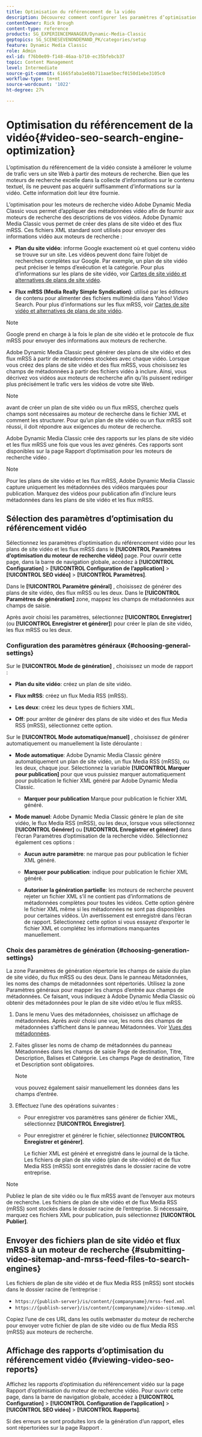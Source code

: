 ```yaml
---
title: Optimisation du référencement de la vidéo
description: Découvrez comment configurer les paramètres d’optimisation du référencement des vidéos dans Adobe Dynamic Media Classic.
contentOwner: Rick Brough
content-type: reference
products: SG_EXPERIENCEMANAGER/Dynamic-Media-Classic
geptopics: SG_SCENESEVENONDEMAND_PK/categories/setup
feature: Dynamic Media Classic
role: Admin
exl-id: f76b0e09-f148-46aa-b710-ec35bfebcb37
topic: Content Management
level: Intermediate
source-git-commit: 61665faba1e6bb711aae5becf0150d1ebe3105c0
workflow-type: tm+mt
source-wordcount: '1022'
ht-degree: 27%

---
```


# Optimisation du référencement de la vidéo{#video-seo-search-engine-optimization}

L’optimisation du référencement de la vidéo consiste à améliorer le volume de trafic vers un site Web à partir des moteurs de recherche. Bien que les moteurs de recherche excelle dans la collecte d’informations sur le contenu textuel, ils ne peuvent pas acquérir suffisamment d’informations sur la vidéo. Cette information doit leur être fournie.

L’optimisation pour les moteurs de recherche vidéo Adobe Dynamic Media Classic vous permet d’appliquer des métadonnées vidéo afin de fournir aux moteurs de recherche des descriptions de vos vidéos. Adobe Dynamic Media Classic vous permet de créer des plans de site vidéo et des flux mRSS. Ces fichiers XML standard sont utilisés pour envoyer des informations vidéo aux moteurs de recherche :

* **Plan du site vidéo**: informe Google exactement où et quel contenu vidéo se trouve sur un site. Les vidéos peuvent donc faire l’objet de recherches complètes sur Google. Par exemple, un plan de site vidéo peut préciser le temps d’exécution et la catégorie. Pour plus d’informations sur les plans de site vidéo, voir [Cartes de site vidéo et alternatives de plans de site vidéo](https://developers.google.com/search/docs/crawling-indexing/sitemaps/video-sitemaps?visit_id=637558394348624754-567115452&amp;rd=1).

* **Flux mRSS (Media Really Simple Syndication)**: utilisé par les éditeurs de contenu pour alimenter des fichiers multimédia dans Yahoo! Video Search. Pour plus d’informations sur les flux mRSS, voir [Cartes de site vidéo et alternatives de plans de site vidéo](https://developers.google.com/search/docs/crawling-indexing/sitemaps/video-sitemaps?visit_id=637558394348624754-567115452&amp;rd=1).

>[!NOTE]
>
>Google prend en charge à la fois le plan de site vidéo et le protocole de flux mRSS pour envoyer des informations aux moteurs de recherche.

Adobe Dynamic Media Classic peut générer des plans de site vidéo et des flux mRSS à partir de métadonnées stockées avec chaque vidéo. Lorsque vous créez des plans de site vidéo et des flux mRSS, vous choisissez les champs de métadonnées à partir des fichiers vidéo à inclure. Ainsi, vous décrivez vos vidéos aux moteurs de recherche afin qu’ils puissent rediriger plus précisément le trafic vers les vidéos de votre site Web.

>[!NOTE]
>
>avant de créer un plan de site vidéo ou un flux mRSS, cherchez quels champs sont nécessaires au moteur de recherche dans le fichier XML et comment les structurer. Pour qu’un plan de site vidéo ou un flux mRSS soit réussi, il doit répondre aux exigences du moteur de recherche.

Adobe Dynamic Media Classic crée des rapports sur les plans de site vidéo et les flux mRSS une fois que vous les avez générés. Ces rapports sont disponibles sur la page Rapport d’optimisation pour les moteurs de recherche vidéo .

>[!NOTE]
>
>Pour les plans de site vidéo et les flux mRSS, Adobe Dynamic Media Classic capture uniquement les métadonnées des vidéos marquées pour publication. Marquez des vidéos pour publication afin d’inclure leurs métadonnées dans les plans de site vidéo et les flux mRSS.

## Sélection des paramètres d’optimisation du référencement vidéo

Sélectionnez les paramètres d’optimisation du référencement vidéo pour les plans de site vidéo et les flux mRSS dans le **[!UICONTROL Paramètres d’optimisation du moteur de recherche vidéo]** page. Pour ouvrir cette page, dans la barre de navigation globale, accédez à **[!UICONTROL Configuration]** > **[!UICONTROL Configuration de l’application]** > **[!UICONTROL SEO vidéo]** > **[!UICONTROL Paramètres]**.

Dans le **[!UICONTROL Paramètre général]** , choisissez de générer des plans de site vidéo, des flux mRSS ou les deux. Dans le **[!UICONTROL Paramètres de génération]** zone, mappez les champs de métadonnées aux champs de saisie.

Après avoir choisi les paramètres, sélectionnez **[!UICONTROL Enregistrer]** (ou **[!UICONTROL Enregistrer et générer]**) pour créer le plan de site vidéo, les flux mRSS ou les deux.

### Configuration des paramètres généraux {#choosing-general-settings}

Sur le **[!UICONTROL Mode de génération]** , choisissez un mode de rapport :

* **Plan du site vidéo**: créez un plan de site vidéo.

* **Flux mRSS**: créez un flux Media RSS (mRSS).

* **Les deux**: créez les deux types de fichiers XML.

* **Off**: pour arrêter de générer des plans de site vidéo et des flux Media RSS (mRSS), sélectionnez cette option.

Sur le **[!UICONTROL Mode automatique/manuel]** , choisissez de générer automatiquement ou manuellement la liste déroulante :

* **Mode automatique**: Adobe Dynamic Media Classic génère automatiquement un plan de site vidéo, un flux Media RSS (mRSS), ou les deux, chaque jour. Sélectionnez la variable **[!UICONTROL Marquer pour publication]** pour que vous puissiez marquer automatiquement pour publication le fichier XML généré par Adobe Dynamic Media Classic.

   * **Marquer pour publication** Marque pour publication le fichier XML généré.

* **Mode manuel**: Adobe Dynamic Media Classic génère le plan de site vidéo, le flux Media RSS (mRSS), ou les deux, lorsque vous sélectionnez **[!UICONTROL Générer]** ou **[!UICONTROL Enregistrer et générer]** dans l’écran Paramètres d’optimisation de la recherche vidéo. Sélectionnez également ces options :

   * **Aucun autre paramètre**: ne marque pas pour publication le fichier XML généré.

   * **Marquer pour publication**: indique pour publication le fichier XML généré.

   * **Autoriser la génération partielle**: les moteurs de recherche peuvent rejeter un fichier XML s’il ne contient pas d’informations de métadonnées complètes pour toutes les vidéos. Cette option génère le fichier XML même si les métadonnées ne sont pas disponibles pour certaines vidéos. Un avertissement est enregistré dans l’écran de rapport. Sélectionnez cette option si vous essayez d’exporter le fichier XML et complétez les informations manquantes manuellement.

### Choix des paramètres de génération {#choosing-generation-settings}

La zone Paramètres de génération répertorie les champs de saisie du plan de site vidéo, du flux mRSS ou des deux. Dans le panneau Métadonnées, les noms des champs de métadonnées sont répertoriés. Utilisez la zone Paramètres généraux pour mapper les champs d’entrée aux champs de métadonnées. Ce faisant, vous indiquez à Adobe Dynamic Media Classic où obtenir des métadonnées pour le plan de site vidéo et/ou le flux mRSS.

1. Dans le menu Vues des métadonnées, choisissez un affichage de métadonnées. Après avoir choisi une vue, les noms des champs de métadonnées s’affichent dans le panneau Métadonnées.
Voir [Vues des métadonnées](application-setup.md#metadata_views).
1. Faites glisser les noms de champ de métadonnées du panneau Métadonnées dans les champs de saisie Page de destination, Titre, Description, Balises et Catégorie. Les champs Page de destination, Titre et Description sont obligatoires.

   >[!NOTE]
   >
   >vous pouvez également saisir manuellement les données dans les champs d’entrée.

1. Effectuez l’une des opérations suivantes :

   * Pour enregistrer vos paramètres sans générer de fichier XML, sélectionnez **[!UICONTROL Enregistrer]**.
   * Pour enregistrer et générer le fichier, sélectionnez **[!UICONTROL Enregistrer et générer]**.

     Le fichier XML est généré et enregistré dans le journal de la tâche. Les fichiers de plan de site vidéo (plan de site-vidéo) et de flux Media RSS (mRSS) sont enregistrés dans le dossier racine de votre entreprise.

>[!NOTE]
>
>Publiez le plan de site vidéo ou le flux mRSS avant de l’envoyer aux moteurs de recherche. Les fichiers de plan de site vidéo et de flux Media RSS (mRSS) sont stockés dans le dossier racine de l’entreprise. Si nécessaire, marquez ces fichiers XML pour publication, puis sélectionnez **[!UICONTROL Publier]**.

## Envoyer des fichiers plan de site vidéo et flux mRSS à un moteur de recherche {#submitting-video-sitemap-and-mrss-feed-files-to-search-engines}

Les fichiers de plan de site vidéo et de flux Media RSS (mRSS) sont stockés dans le dossier racine de l’entreprise :

* `https://{publish-server}/is/content/{companyname}/mrss-feed.xml`
* `https://{publish-server}/is/content/{companyname}/video-sitemap.xml`

Copiez l’une de ces URL dans les outils webmaster du moteur de recherche pour envoyer votre fichier de plan de site vidéo ou de flux Media RSS (mRSS) aux moteurs de recherche.

## Affichage des rapports d’optimisation du référencement vidéo {#viewing-video-seo-reports}

Affichez les rapports d’optimisation du référencement vidéo sur la page Rapport d’optimisation du moteur de recherche vidéo. Pour ouvrir cette page, dans la barre de navigation globale, accédez à **[!UICONTROL Configuration]** > **[!UICONTROL Configuration de l’application]** > **[!UICONTROL SEO vidéo]** > **[!UICONTROL Rapports]**.

Si des erreurs se sont produites lors de la génération d’un rapport, elles sont répertoriées sur la page Rapport .
